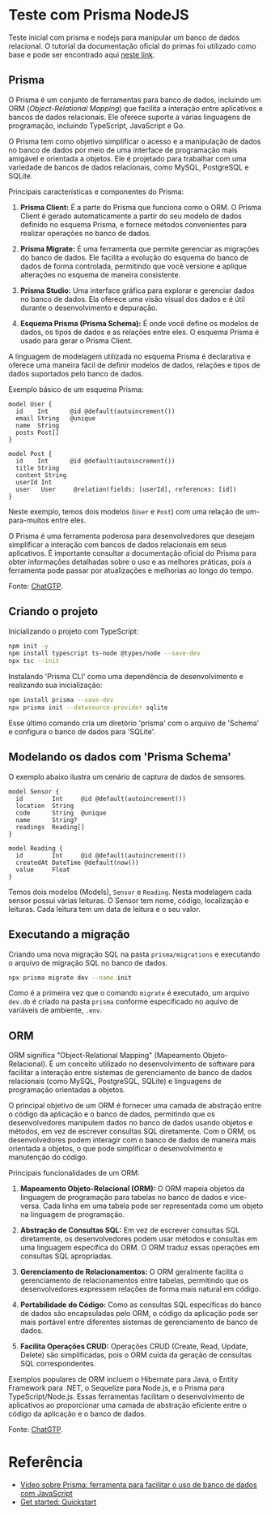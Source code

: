 # Teste com Prisma NodeJS

Teste inicial com prisma e nodejs para manipular um banco de dados relacional. O tutorial da documentação oficial do primas foi utilizado como base e pode ser encontrado aqui [neste link](https://www.prisma.io/docs/getting-started/quickstart).

## Prisma

O Prisma é um conjunto de ferramentas para banco de dados, incluindo um ORM (_Object-Relational Mapping_) que facilita a interação entre aplicativos e bancos de dados relacionais. Ele oferece suporte a várias linguagens de programação, incluindo TypeScript, JavaScript e Go.

O Prisma tem como objetivo simplificar o acesso e a manipulação de dados no banco de dados por meio de uma interface de programação mais amigável e orientada a objetos. Ele é projetado para trabalhar com uma variedade de bancos de dados relacionais, como MySQL, PostgreSQL e SQLite.

Principais características e componentes do Prisma:

1. **Prisma Client:** É a parte do Prisma que funciona como o ORM. O Prisma Client é gerado automaticamente a partir do seu modelo de dados definido no esquema Prisma, e fornece métodos convenientes para realizar operações no banco de dados.

2. **Prisma Migrate:** É uma ferramenta que permite gerenciar as migrações do banco de dados. Ele facilita a evolução do esquema do banco de dados de forma controlada, permitindo que você versione e aplique alterações no esquema de maneira consistente.

3. **Prisma Studio:** Uma interface gráfica para explorar e gerenciar dados no banco de dados. Ela oferece uma visão visual dos dados e é útil durante o desenvolvimento e depuração.

4. **Esquema Prisma (Prisma Schema):** É onde você define os modelos de dados, os tipos de dados e as relações entre eles. O esquema Prisma é usado para gerar o Prisma Client.

A linguagem de modelagem utilizada no esquema Prisma é declarativa e oferece uma maneira fácil de definir modelos de dados, relações e tipos de dados suportados pelo banco de dados.

Exemplo básico de um esquema Prisma:

```prisma
model User {
  id    Int      @id @default(autoincrement())
  email String   @unique
  name  String
  posts Post[]
}

model Post {
  id    Int      @id @default(autoincrement())
  title String
  content String
  userId Int
  user   User     @relation(fields: [userId], references: [id])
}
```

Neste exemplo, temos dois modelos (`User` e `Post`) com uma relação de um-para-muitos entre eles.

O Prisma é uma ferramenta poderosa para desenvolvedores que desejam simplificar a interação com bancos de dados relacionais em seus aplicativos. É importante consultar a documentação oficial do Prisma para obter informações detalhadas sobre o uso e as melhores práticas, pois a ferramenta pode passar por atualizações e melhorias ao longo do tempo.

Fonte: [ChatGTP](https://chat.openai.com/).

## Criando o projeto

Inicializando o projeto com TypeScript:

```bash
npm init -y
npm install typescript ts-node @types/node --save-dev
npx tsc --init
```

Instalando 'Prisma CLI' como uma dependência de desenvolvimento e realizando sua inicialização:

```bash
npm install prisma --save-dev
npx prisma init --datasource-provider sqlite
```

Esse último comando cria um diretório 'prisma' com o arquivo de 'Schema' e configura o banco de dados para 'SQLite'.

## Modelando os dados com 'Prisma Schema'

O exemplo abaixo ilustra um cenário de captura de dados de sensores.

```prisma
model Sensor {
  id        Int     @id @default(autoincrement())
  location  String
  code      String  @unique
  name      String?
  readings  Reading[]
}

model Reading {
  id        Int     @id @default(autoincrement())
  createdAt DateTime @default(now())
  value     Float
}
```

Temos dois modelos (Models), `Sensor` e `Reading`. Nesta modelagem cada sensor possui várias leituras. O Sensor tem nome, código, localização e leituras. Cada leitura tem um data de leitura e o seu valor.

## Executando a migração

Criando uma nova migração SQL na pasta `prisma/migrations` e executando o arquivo de migração SQL no banco de dados.

```bash
npx prisma migrate dev --name init
```

Como é a primeira vez que o comando `migrate` é executado, um arquivo `dev.db` é criado na pasta `prisma` conforme especificado no aquivo de variáveis de ambiente, `.env`.

## ORM

ORM significa "Object-Relational Mapping" (Mapeamento Objeto-Relacional). É um conceito utilizado no desenvolvimento de software para facilitar a interação entre sistemas de gerenciamento de banco de dados relacionais (como MySQL, PostgreSQL, SQLite) e linguagens de programação orientadas a objetos.

O principal objetivo de um ORM é fornecer uma camada de abstração entre o código da aplicação e o banco de dados, permitindo que os desenvolvedores manipulem dados no banco de dados usando objetos e métodos, em vez de escrever consultas SQL diretamente. Com o ORM, os desenvolvedores podem interagir com o banco de dados de maneira mais orientada a objetos, o que pode simplificar o desenvolvimento e manutenção do código.

Principais funcionalidades de um ORM:

1. **Mapeamento Objeto-Relacional (ORM):** O ORM mapeia objetos da linguagem de programação para tabelas no banco de dados e vice-versa. Cada linha em uma tabela pode ser representada como um objeto na linguagem de programação.

2. **Abstração de Consultas SQL:** Em vez de escrever consultas SQL diretamente, os desenvolvedores podem usar métodos e consultas em uma linguagem específica do ORM. O ORM traduz essas operações em consultas SQL apropriadas.

3. **Gerenciamento de Relacionamentos:** O ORM geralmente facilita o gerenciamento de relacionamentos entre tabelas, permitindo que os desenvolvedores expressem relações de forma mais natural em código.

4. **Portabilidade do Código:** Como as consultas SQL específicas do banco de dados são encapsuladas pelo ORM, o código da aplicação pode ser mais portável entre diferentes sistemas de gerenciamento de banco de dados.

5. **Facilita Operações CRUD:** Operações CRUD (Create, Read, Update, Delete) são simplificadas, pois o ORM cuida da geração de consultas SQL correspondentes.

Exemplos populares de ORM incluem o Hibernate para Java, o Entity Framework para .NET, o Sequelize para Node.js, e o Prisma para TypeScript/Node.js. Essas ferramentas facilitam o desenvolvimento de aplicativos ao proporcionar uma camada de abstração eficiente entre o código da aplicação e o banco de dados.

Fonte: [ChatGTP](https://chat.openai.com/).

# Referência

- [Vídeo sobre Prisma: ferramenta para facilitar o uso de banco de dados com JavaScript](https://youtu.be/bl2hDCdlhQ0)
- [Get started: Quickstart](https://www.prisma.io/docs/getting-started/quickstart)
